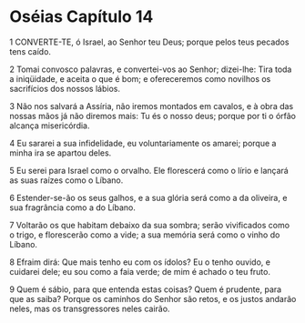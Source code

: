 # Oséias Capítulo 14

1	CONVERTE-TE, ó Israel, ao Senhor teu Deus; porque pelos teus pecados tens caído.

2	Tomai convosco palavras, e convertei-vos ao Senhor; dizei-lhe: Tira toda a iniqüidade, e aceita o que é bom; e ofereceremos como novilhos os sacrifícios dos nossos lábios.

3	Não nos salvará a Assíria, não iremos montados em cavalos, e à obra das nossas mãos já não diremos mais: Tu és o nosso deus; porque por ti o órfão alcança misericórdia.

4	Eu sararei a sua infidelidade, eu voluntariamente os amarei; porque a minha ira se apartou deles.

5	Eu serei para Israel como o orvalho. Ele florescerá como o lírio e lançará as suas raízes como o Líbano.

6	Estender-se-ão os seus galhos, e a sua glória será como a da oliveira, e sua fragrância como a do Líbano.

7	Voltarão os que habitam debaixo da sua sombra; serão vivificados como o trigo, e florescerão como a vide; a sua memória será como o vinho do Líbano.

8	Efraim dirá: Que mais tenho eu com os ídolos? Eu o tenho ouvido, e cuidarei dele; eu sou como a faia verde; de mim é achado o teu fruto.

9	Quem é sábio, para que entenda estas coisas? Quem é prudente, para que as saiba? Porque os caminhos do Senhor são retos, e os justos andarão neles, mas os transgressores neles cairão.

